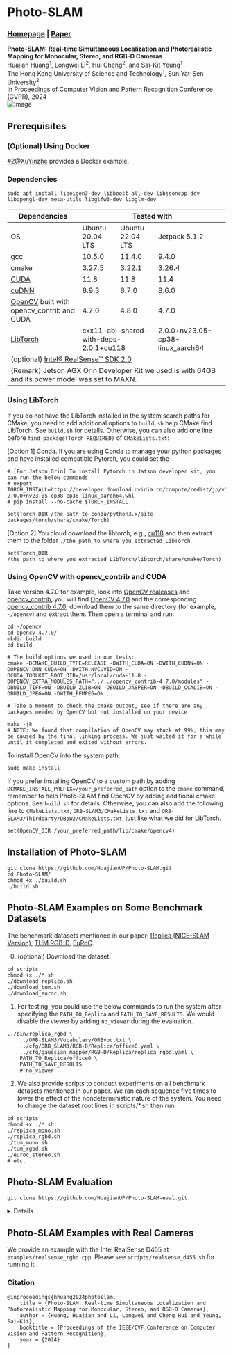 # Photo-SLAM
### [Homepage](https://huajianup.github.io/research/Photo-SLAM/) | [Paper](https://arxiv.org/abs/2311.16728)

**Photo-SLAM: Real-time Simultaneous Localization and Photorealistic Mapping for Monocular, Stereo, and RGB-D Cameras** <br>
[Huajian Huang](https://huajianup.github.io)<sup>1</sup>, [Longwei Li](https://github.com/liquorleaf)<sup>2</sup>, Hui Cheng<sup>2</sup>, and [Sai-Kit Yeung](https://saikit.org/)<sup>1</sup> <br>
The Hong Kong University of Science and Technology<sup>1</sup>, Sun Yat-Sen University<sup>2</sup> <br>
In Proceedings of Computer Vision and Pattern Recognition Conference (CVPR), 2024<br>
![image](https://huajianup.github.io/thumbnails/Photo-SLAM_v2.gif "photo-slam")


## Prerequisites

### (Optional) Using Docker

[#2@XuYinzhe](https://github.com/HuajianUP/Photo-SLAM/issues/2#issuecomment-2089933703) provides a Docker example.

### Dependencies

```
sudo apt install libeigen3-dev libboost-all-dev libjsoncpp-dev libopengl-dev mesa-utils libglfw3-dev libglm-dev
```

<table>
    <thead>
        <tr>
            <th>Dependencies</th>
            <th colspan=3>Tested with</th>
        </tr>
    </thead>
    <tbody>
        <tr>
            <td>OS</td>
            <td>Ubuntu 20.04 LTS</td>
            <td>Ubuntu 22.04 LTS</td>
            <td>Jetpack 5.1.2</td>
        </tr>
        <tr>
            <td>gcc</td>
            <td>10.5.0</td>
            <td>11.4.0</td>
            <td>9.4.0</td>
        </tr>
        <tr>
            <td>cmake</td>
            <td>3.27.5</td>
            <td>3.22.1</td>
            <td>3.26.4</td>
        </tr>
        <tr>
            <td><a href="https://developer.nvidia.com/cuda-toolkit-archive">CUDA</a> </td>
            <td>11.8</td>
            <td>11.8</td>
            <td>11.4</td>
        </tr>
        <tr>
            <td><a href="https://developer.nvidia.com/rdp/cudnn-archive">cuDNN</a> </td>
            <td>8.9.3</td>
            <td>8.7.0</td>
            <td>8.6.0</td>
        </tr>
        <tr>
            <td><a href="https://opencv.org/releases">OpenCV</a> built with opencv_contrib and CUDA</td>
            <td>4.7.0</td>
            <td>4.8.0</td>
            <td>4.7.0</td>
        </tr>
        <tr>
            <td><a href="https://pytorch.org/get-started/locally">LibTorch</a> </td>
            <td colspan=2>cxx11-abi-shared-with-deps-2.0.1+cu118</td>
            <td>2.0.0+nv23.05-cp38-linux_aarch64</td>
        </tr>
        <tr>
            <td colspan=4>(optional) <a href="https://github.com/IntelRealSense/librealsense">Intel® RealSense™ SDK 2.0</a> </td>
        </tr>
        <tr>
            <td colspan=4>(Remark) Jetson AGX Orin Developer Kit we used is with 64GB and its power model was set to MAXN.</td>
        </tr>
    </tbody>
</table>

### Using LibTorch
If you do not have the LibTorch installed in the system search paths for CMake, you need to add additional options to `build.sh` help CMake find LibTorch. See `build.sh` for details. Otherwise, you can also add one line before `find_package(Torch REQUIRED)` of `CMakeLists.txt`:

[Option 1] Conda. If you are using Conda to manage your python packages and have installed compatible Pytorch, you could set the 
```
# [For Jatson Orin] To install Pytorch in Jatson developer kit, you can run the below commands
# export TORCH_INSTALL=https://developer.download.nvidia.cn/compute/redist/jp/v511/pytorch/torch-2.0.0+nv23.05-cp38-cp38-linux_aarch64.whl
# pip install --no-cache $TORCH_INSTALL

set(Torch_DIR /the_path_to_conda/python3.x/site-packages/torch/share/cmake/Torch)
```

[Option 2] You cloud download the libtorch, e.g., [cu118](https://download.pytorch.org/libtorch/cu118) and then extract them to the folder `./the_path_to_where_you_extracted_LibTorch`. 
```
set(Torch_DIR /the_path_to_where_you_extracted_LibTorch/libtorch/share/cmake/Torch)
```

### Using OpenCV with opencv_contrib and CUDA
Take version 4.7.0 for example, look into [OpenCV realeases](https://github.com/opencv/opencv/releases) and [opencv_contrib](https://github.com/opencv/opencv_contrib/tags), you will find [OpenCV 4.7.0](https://github.com/opencv/opencv/archive/refs/tags/4.7.0.tar.gz) and the corresponding [opencv_contrib 4.7.0](https://github.com/opencv/opencv_contrib/archive/refs/tags/4.7.0.tar.gz), download them to the same directory (for example, `~/opencv`) and extract them. Then open a terminal and run:
```
cd ~/opencv
cd opencv-4.7.0/
mkdir build
cd build

# The build options we used in our tests:
cmake -DCMAKE_BUILD_TYPE=RELEASE -DWITH_CUDA=ON -DWITH_CUDNN=ON -DOPENCV_DNN_CUDA=ON -DWITH_NVCUVID=ON -DCUDA_TOOLKIT_ROOT_DIR=/usr/local/cuda-11.8 -DOPENCV_EXTRA_MODULES_PATH="../../opencv_contrib-4.7.0/modules" -DBUILD_TIFF=ON -DBUILD_ZLIB=ON -DBUILD_JASPER=ON -DBUILD_CCALIB=ON -DBUILD_JPEG=ON -DWITH_FFMPEG=ON ..

# Take a moment to check the cmake output, see if there are any packages needed by OpenCV but not installed on your device

make -j8
# NOTE: We found that compilation of OpenCV may stuck at 99%, this may be caused by the final linking process. We just waited it for a while until it completed and exited without errors.
```
To install OpenCV into the system path:
```
sudo make install
```
If you prefer installing OpenCV to a custom path by adding `-DCMAKE_INSTALL_PREFIX=/your_preferred_path` option to the `cmake` command, remember to help Photo-SLAM find OpenCV by adding additional cmake options. See `build.sh` for details. Otherwise, you can also add the following line to `CMakeLists.txt`, `ORB-SLAM3/CMakeLists.txt` and `ORB-SLAM3/Thirdparty/DBoW2/CMakeLists.txt`, just like what we did for LibTorch.
```
set(OpenCV_DIR /your_preferred_path/lib/cmake/opencv4)
```

## Installation of Photo-SLAM
```
git clone https://github.com/HuajianUP/Photo-SLAM.git
cd Photo-SLAM/
chmod +x ./build.sh
./build.sh
```

## Photo-SLAM Examples on Some Benchmark Datasets

The benchmark datasets mentioned in our paper: [Replica (NICE-SLAM Version)](https://github.com/cvg/nice-slam), [TUM RGB-D](https://cvg.cit.tum.de/data/datasets/rgbd-dataset/download), [EuRoC](https://projects.asl.ethz.ch/datasets/doku.php?id=kmavvisualinertialdatasets).

0. (optional) Download the dataset.
```
cd scripts
chmod +x ./*.sh
./download_replica.sh
./download_tum.sh
./download_euroc.sh
```

1. For testing, you could use the below commands to run the system after specifying the `PATH_TO_Replica` and `PATH_TO_SAVE_RESULTS`. We would disable the viewer by adding `no_viewer` during the evaluation.
```
../bin/replica_rgbd \
    ../ORB-SLAM3/Vocabulary/ORBvoc.txt \
    ../cfg/ORB_SLAM3/RGB-D/Replica/office0.yaml \
    ../cfg/gaussian_mapper/RGB-D/Replica/replica_rgbd.yaml \
    PATH_TO_Replica/office0 \
    PATH_TO_SAVE_RESULTS
    # no_viewer 
```

2. We also provide scripts to conduct experiments on all benchmark datasets mentioned in our paper. We ran each sequence five times to lower the effect of the nondeterministic nature of the system. You need to change the dataset root lines in scripts/*.sh then run:
```
cd scripts
chmod +x ./*.sh
./replica_mono.sh
./replica_rgbd.sh
./tum_mono.sh
./tum_rgbd.sh
./euroc_stereo.sh
# etc.
```



## Photo-SLAM Evaluation
```
git clone https://github.com/HuajianUP/Photo-SLAM-eval.git
```
<details>
	
## Prerequisites
To use this toolkit, you have to ensure your results on each dataset are stored in the correct format. If you use our `./xxx.sh` scripts to conduct experiments, the results are stored in
```
results
├── replica_mono_0
│   ├── office0
│   ├── ....
│   └── room2
├── replica_rgbd_0
│   ├── office0
│   ├── ....
│   └── room2
│
└── [replica/tum/euroc]_[mono/stereo/rgbd]_num  ....
    ├── scene_1
    ├── ....
    └── scene_n
```


### Install required python package
```
pip install evo numpy scipy scikit-image lpips pillow tqdm plyfile
```

### (Optional) install submodel for rendering
```
# If you have installed original GS submodel, you can skip these steps.

pip install submodules/simple-knn/ 
pip install submodules/diff-gaussian-rasterization/
```

### Convert Replica GT camera pose files to suitable pose files to run EVO package
```
python ./Photo-SLAM-eval/shapeReplicaGT.py --replica_dataset_path PATH_TO_REPLICA_DATASET
```

### Copy TUM camera.yaml to the corresponding dataset path
Since images on some sequences of TUM dataset contain distortion, we need to undistort the ground truth images before evaluation.
In addition, the file `camera.yaml` is used as an indicator in `run.py`.
```
cp ./Photo-SLAM-eval/TUM/fr1/camera.yaml PATH_TO_TUM_DATASET/rgbd_dataset_freiburg1_desk
cp ./Photo-SLAM-eval/TUM/fr2/camera.yaml PATH_TO_TUM_DATASET/rgbd_dataset_freiburg2_xyz
```

## Evaluation
To get all metrics, you can run 
```
python ./Photo-SLAM-eval/onekey.py --dataset_center_path PATH_TO_ALL_DATASET --result_main_folder RESULTS_PATH
```
Finally, you are supposed to get two files including `RESULTS_PATH/log.txt` and `RESULTS_PATH/log.csv`.

</details>


## Photo-SLAM Examples with Real Cameras

We provide an example with the Intel RealSense D455 at `examples/realsense_rgbd.cpp`. Please see `scripts/realsense_d455.sh` for running it.





<h3>Citation</h3>
			<pre class="citation-code"><code><span>@inproceedings</span>{hhuang2024photoslam,
	title = {Photo-SLAM: Real-time Simultaneous Localization and Photorealistic Mapping for Monocular, Stereo, and RGB-D Cameras},
	author = {Huang, Huajian and Li, Longwei and Cheng Hui and Yeung, Sai-Kit},
	booktitle = {Proceedings of the IEEE/CVF Conference on Computer Vision and Pattern Recognition},
	year = {2024}
}</code></pre>

